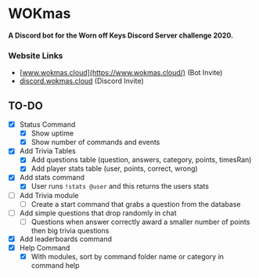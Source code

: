 # WOKmas
**A Discord bot for the Worn off Keys Discord Server challenge 2020.**

### Website Links
* [www.wokmas.cloud](https://www.wokmas.cloud/) (Bot Invite)
* [discord.wokmas.cloud](https://discord.wokmas.cloud/) (Discord Invite)

## TO-DO
- [x] Status Command
   - [x] Show uptime
   - [x] Show number of commands and events
- [x] Add Trivia Tables
   - [x] Add questions table (question, answers, category, points, timesRan)
   - [x] Add player stats table (user, points, correct, wrong)
- [x] Add stats command
   - [x] User runs `!stats @user` and this returns the users stats
- [ ] Add Trivia module
   - [ ] Create a start command that grabs a question from the database
- [ ] Add simple questions that drop randomly in chat
   - [ ] Questions when answer correctly award a smaller number of points then big trivia questions
- [x] Add leaderboards command
- [x] Help Command 
   - [x] With modules, sort by command folder name or category in command help

